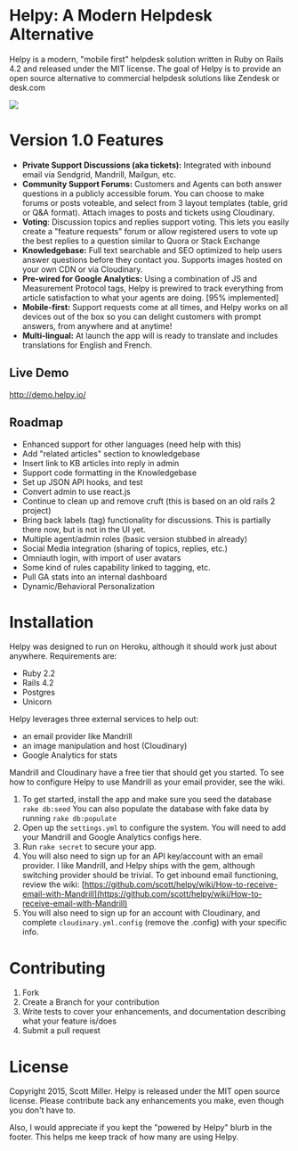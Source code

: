 Helpy: A Modern Helpdesk Alternative
====================================

Helpy is a modern, "mobile first" helpdesk solution written in Ruby on Rails 4.2 and released under the MIT license.  The goal of Helpy is to provide an open source alternative to commercial helpdesk solutions like Zendesk or desk.com

![](http://helpy.io/images/group.png)


Version 1.0 Features
========

- **Private Support Discussions (aka tickets):**
Integrated with inbound email via Sendgrid, Mandrill, Mailgun, etc.
- **Community Support Forums:** Customers and Agents can both answer questions in a publicly accessible forum. You can choose to make forums or posts voteable, and select from 3 layout templates (table, grid or Q&A format). Attach images to posts and tickets using Cloudinary.
- **Voting**: Discussion topics and replies support voting.  This lets you easily create a "feature requests" forum or allow registered users to vote up the best replies to a question similar to Quora or Stack Exchange
- **Knowledgebase:** Full text searchable and SEO optimized to help users answer questions before they contact you. Supports images hosted on your own CDN or via Cloudinary.
- **Pre-wired for Google Analytics:**  Using a combination of JS and Measurement Protocol tags, Helpy is prewired to track everything from article satisfaction to what your agents are doing. [95% implemented]
- **Mobile-first:** Support requests come at all times, and Helpy works on all devices out of the box so you can delight customers with prompt answers, from anywhere and at anytime!
- **Multi-lingual:** At launch the app will is ready to translate and includes translations for English and French.

Live Demo
---------

http://demo.helpy.io/

Roadmap
-------

- Enhanced support for other languages (need help with this)
- Add "related articles" section to knowledgebase
- Insert link to KB articles into reply in admin
- Support code formatting in the Knowledgebase
- Set up JSON API hooks, and test
- Convert admin to use react.js
- Continue to clean up and remove cruft (this is based on an old rails 2 project)
- Bring back labels (tag) functionality for discussions.  This is partially there now, but is not in the UI yet.
- Multiple agent/admin roles (basic version stubbed in already)
- Social Media integration (sharing of topics, replies, etc.)
- Omniauth login, with import of user avatars
- Some kind of rules capability linked to tagging, etc.
- Pull GA stats into an internal dashboard
- Dynamic/Behavioral Personalization

Installation
============

Helpy was designed to run on Heroku, although it should work just about anywhere. Requirements are:

- Ruby 2.2
- Rails 4.2
- Postgres
- Unicorn

Helpy leverages three external services to help out:
- an email provider like Mandrill
- an image manipulation and host (Cloudinary)
- Google Analytics for stats

Mandrill and Cloudinary have a free tier that should get you started.  To see how to configure Helpy to use Mandrill as your email provider, see the wiki.

1. To get started, install the app and make sure you seed the database `rake db:seed`  You can also populate the database with fake data by running `rake db:populate`
2. Open up the `settings.yml` to configure the system.  You will need to add your Mandrill and Google Analytics configs here.
3. Run `rake secret` to secure your app.
4. You will also need to sign up for an API key/account with an email provider.  I like Mandrill, and Helpy ships with the gem, although switching provider should be trivial.  To get inbound email functioning, review the wiki: [https://github.com/scott/helpy/wiki/How-to-receive-email-with-Mandrill](https://github.com/scott/helpy/wiki/How-to-receive-email-with-Mandrill)
5. You will also need to sign up for an account with Cloudinary, and complete `cloudinary.yml.config` (remove the .config) with your specific info.

Contributing
============

1. Fork
2. Create a Branch for your contribution
3. Write tests to cover your enhancements, and documentation describing what your feature is/does
4. Submit a pull request

License
=======

Copyright 2015, Scott Miller. Helpy is released under the MIT open source license.  Please contribute back any enhancements you make, even though you don't have to.  

Also, I would appreciate if you kept the "powered by Helpy" blurb in the footer.  This helps me keep track of how many are using Helpy.
